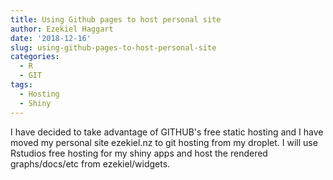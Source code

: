```yaml
---
title: Using Github pages to host personal site
author: Ezekiel Haggart
date: '2018-12-16'
slug: using-github-pages-to-host-personal-site
categories: 
  - R
  - GIT
tags: 
  - Hosting
  - Shiny
---
```


I have decided to take advantage of GITHUB's free static hosting and I have moved my personal site ezekiel.nz to git hosting from my droplet. I will use Rstudios free hosting for my shiny apps and host the rendered graphs/docs/etc from ezekiel/widgets. 
